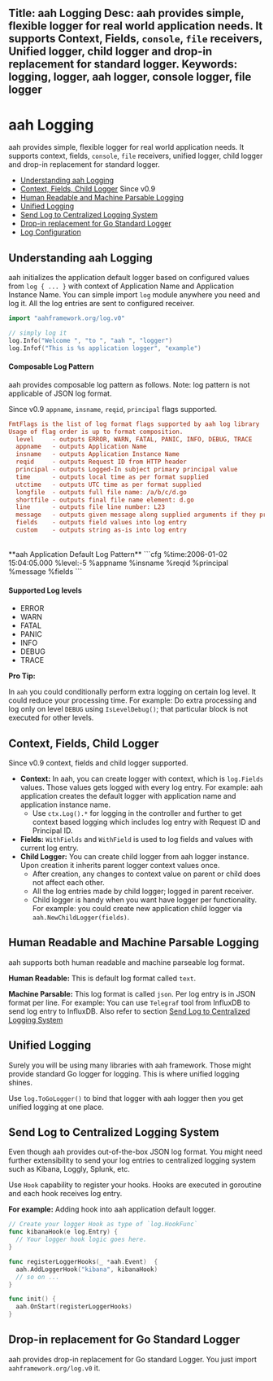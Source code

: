 Title: aah Logging
Desc: aah provides simple, flexible logger for real world application needs. It supports Context, Fields, `console`, `file` receivers, Unified logger, child logger and drop-in replacement for standard logger.
Keywords: logging, logger, aah logger, console logger, file logger
---
# aah Logging

aah provides simple, flexible logger for real world application needs. It supports context, fields, `console`, `file` receivers, unified logger, child logger and drop-in replacement for standard logger.

  * [Understanding aah Logging](#understanding-aah-logging)
  * [Context, Fields, Child Logger](#context-fields-child-logger) <span class="badge lb-xs">Since v0.9</span>
  * [Human Readable and Machine Parsable Logging](#human-readable-and-machine-parsable-logging)
  * [Unified Logging](#unified-logging)
  * [Send Log to Centralized Logging System](#send-log-to-centralized-logging-system)
  * [Drop-in replacement for Go Standard Logger](#drop-in-replacement-for-go-standard-logger)
  * [Log Configuration](log-config.html)

## Understanding aah Logging

aah initializes the application default logger based on configured values from `log { ... }` with context of Application Name and Application Instance Name. You can simple import `log` module anywhere you need and log it. All the log entries are sent to configured receiver.

```go
import "aahframework.org/log.v0"

// simply log it
log.Info("Welcome ", "to ", "aah ", "logger")
log.Infof("This is %s application logger", "example")
```

#### Composable Log Pattern

aah provides composable log pattern as follows. Note: log pattern is not applicable of JSON log format.

<span class="badge lb-sm">Since v0.9</span> `appname`, `insname`, `reqid`, `principal` flags supported.

```cfg
FmtFlags is the list of log format flags supported by aah log library
Usage of flag order is up to format composition.
  level     - outputs ERROR, WARN, FATAL, PANIC, INFO, DEBUG, TRACE
  appname   - outputs Application Name
  insname   - outputs Application Instance Name
  reqid     - outputs Request ID from HTTP header
  principal - outputs Logged-In subject primary principal value
  time      - outputs local time as per format supplied
  utctime   - outputs UTC time as per format supplied
  longfile  - outputs full file name: /a/b/c/d.go
  shortfile - outputs final file name element: d.go
  line      - outputs file line number: L23
  message   - outputs given message along supplied arguments if they present
  fields    - outputs field values into log entry
  custom    - outputs string as-is into log entry
```
<br>
**aah Application Default Log Pattern**
```cfg
%time:2006-01-02 15:04:05.000 %level:-5 %appname %insname %reqid %principal %message %fields
```

#### Supported Log levels

  * ERROR
  * WARN
  * FATAL
  * PANIC
  * INFO
  * DEBUG
  * TRACE

<div class="alert alert-info-green">
<p><strong>Pro Tip:</strong></p>
<p>In <code>aah</code> you could conditionally perform extra logging on certain log level. It could reduce your processing time. For example: Do extra processing and log only on level <code>DEBUG</code> using <code>IsLevelDebug()</code>; that particular block is not executed for other levels.</p>
</div>

## Context, Fields, Child Logger

<span class="badge lb-sm">Since v0.9</span> context, fields and child logger supported.

  * **Context:** In aah, you can create logger with context, which is `log.Fields` values. Those values gets logged with every log entry. For example: aah application creates the default logger with application name and application instance name.
      - Use `ctx.Log().*` for logging in the controller and further to get context based logging which includes log entry with Request ID and Principal ID.
  * **Fields:** `WithFields` and `WithField` is used to log fields and values with current log entry.
  * **Child Logger:** You can create child logger from aah logger instance. Upon creation it inherits parent logger context values once.
      - After creation, any changes to context value on parent or child does not affect each other.
      - All the log entries made by child logger; logged in parent receiver.
      - Child logger is handy when you want have logger per functionality. For example: you could create new application child logger via `aah.NewChildLogger(fields)`.

## Human Readable and Machine Parsable Logging

aah supports both human readable and machine parseable log format.

**Human Readable:** This is default log format called `text`.

**Machine Parsable:** This log format is called `json`. Per log entry is in JSON format per line. For example: You can use `Telegraf` tool from InfluxDB to send log entry to InfluxDB. Also refer to section [Send Log to Centralized Logging System](#send-log-to-centralized-logging-system)

## Unified Logging

Surely you will be using many libraries with aah framework. Those might provide standard Go logger for logging. This is where unified logging shines.

Use `log.ToGoLogger()` to bind that logger with aah logger then you get unified logging at one place.

## Send Log to Centralized Logging System

Even though aah provides out-of-the-box JSON log format. You might need further extensibility to send your log entries to centralized logging system such as Kibana, Loggly, Splunk, etc.

Use `Hook` capability to register your hooks. Hooks are executed in goroutine and each hook receives log entry.

**For example:** Adding hook into aah application default logger.
```go
// Create your logger Hook as type of `log.HookFunc`
func kibanaHook(e log.Entry) {
  // Your logger hook logic goes here.
}

func registerLoggerHooks(_ *aah.Event)  {
  aah.AddLoggerHook("kibana", kibanaHook)
  // so on ...
}

func init() {
  aah.OnStart(registerLoggerHooks)  
}
```

## Drop-in replacement for Go Standard Logger

aah provides drop-in replacement for Go standard Logger. You just import `aahframework.org/log.v0` it.
